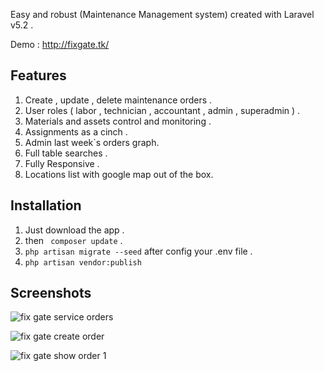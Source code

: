 Easy and robust (Maintenance Management system) created with Laravel v5.2 .

Demo : http://fixgate.tk/

## Features

1. Create , update , delete maintenance orders .
2. User roles ( labor , technician , accountant , admin , superadmin ) .
3. Materials and assets control and monitoring .
4. Assignments as a cinch .
5. Admin last week`s orders graph.
6. Full table searches .
7. Fully Responsive .
8. Locations list with google map out of the box.

## Installation

1. Just download the app . 
2. then ``` composer update``` .
3. ```php artisan migrate --seed``` after config your .env file .
4. ```php artisan vendor:publish```

## Screenshots

![fix gate service orders](https://cloud.githubusercontent.com/assets/8302755/25550818/22e01e26-2c85-11e7-8ef4-6e4dd46f8359.png)

![fix gate create order](https://cloud.githubusercontent.com/assets/8302755/25550819/24c0ac10-2c85-11e7-9a1b-da587cfe3409.png)

![fix gate show order 1](https://cloud.githubusercontent.com/assets/8302755/25550822/2a2b95f2-2c85-11e7-9588-808c8af193ca.png)
